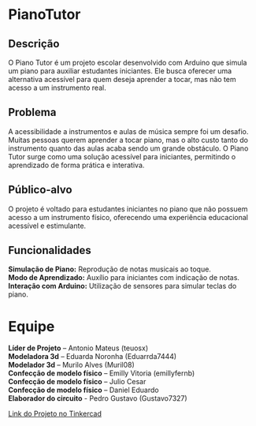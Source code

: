 # PianoTutor

## Descrição
O Piano Tutor é um projeto escolar desenvolvido com Arduino que simula um piano para auxiliar estudantes iniciantes. Ele busca oferecer uma alternativa acessível para quem deseja aprender a tocar, mas não tem acesso a um instrumento real.

## Problema
A acessibilidade a instrumentos e aulas de música sempre foi um desafio. Muitas pessoas querem aprender a tocar piano, mas o alto custo tanto do instrumento quanto das aulas acaba sendo um grande obstáculo. O Piano Tutor surge como uma solução acessível para iniciantes, permitindo o aprendizado de forma prática e interativa.

## Público-alvo
O projeto é voltado para estudantes iniciantes no piano que não possuem acesso a um instrumento físico, oferecendo uma experiência educacional acessível e estimulante.

## Funcionalidades
**Simulação de Piano:** Reprodução de notas musicais ao toque.  
**Modo de Aprendizado:** Auxílio para iniciantes com indicação de notas.  
**Interação com Arduino:** Utilização de sensores para simular teclas do piano.

# Equipe
**Líder de Projeto** – Antonio Mateus (teuosx)  
**Modeladora 3d** – Eduarda Noronha (Eduarrda7444)  
**Modelador 3d** – Murilo Alves (Muril08)  
**Confecção de modelo físico** – Emilly Vitoria (emillyfernb)  
**Confecção de modelo físico** – Julio Cesar  
**Confecção de modelo físico** – Daniel Eduardo  
**Elaborador do circuito** - Pedro Gustavo (Gustavo7327)

[Link do Projeto no Tinkercad](https://www.tinkercad.com/things/aEWSyZdIjGP-piano-com-leds-2-protoboards?sharecode=BNVdf9izXELXVY2jGTgpysTxdwZR4K1D-Vpm_em6TBs)
